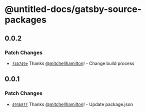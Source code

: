 # @untitled-docs/gatsby-source-packages

## 0.0.2

### Patch Changes

- [`f4b749e`](https://github.com/Thinkmill/untitled-docs/commit/f4b749e6f9c8c5248eb3ebb42469154e2d669256) Thanks [@mitchellhamilton](https://github.com/mitchellhamilton)! - Change build process

## 0.0.1

### Patch Changes

- [`493b8ff`](https://github.com/Thinkmill/untitled-docs/commit/493b8ff9a11e10f00d77f48b2fe52d1a70692f20) Thanks [@mitchellhamilton](https://github.com/mitchellhamilton)! - Update package.json
